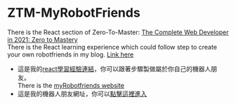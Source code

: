 # ZTM-MyRobotFriends
There is the React section of Zero-To-Master: [The Complete Web Developer in 2021: Zero to Mastery](https://www.udemy.com/share/101WcU3@PmIBt_t88jjMG8EVg6-1kwjQhXimELEcZBblgulc2T0kWkDK1MUG6i_saQTnb0sb1A==/ "title")  
There is the React learning experience which could follow step to create your own robotfriends in my blog. [Link here](https://www.notion.so/ZTM-React-f2c6af2211f2402493fe57fc0bbe2882 "title")  
  - 這是我的[react學習經驗連結](https://www.notion.so/ZTM-React-f2c6af2211f2402493fe57fc0bbe2882 "title")，你可以跟著步驟製做屬於你自己的機器人朋友。  
There is the [myRobotfriends website](https://joeban0608.github.io/ZTM-MyRobotFriends/ "title")  
  - 這是我的機器人朋友網址，你可以[點擊這裡進入](https://joeban0608.github.io/ZTM-MyRobotFriends/ "title") 
